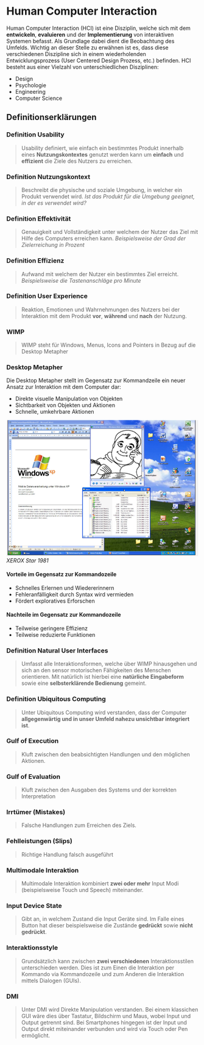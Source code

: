 # Human Computer Interaction
Human Computer Interaction (HCI) ist eine Disziplin, welche sich mit dem **entwickeln**, **evaluieren** und der **Implementierung** von interaktiven Systemen befasst. Als Grundlage dabei dient die Beobachtung des Umfelds.
Wichtig an dieser Stelle zu erwähnen ist es, dass diese verschiedenen Diszipline sich in einem wiederholenden Entwicklungsprozess (User Centered Design Prozess, etc.) befinden.
HCI besteht aus einer Vielzahl von unterschiedlichen Disziplinen:
* Design
* Psychologie
* Engineering
* Computer Science

## Definitionserklärungen

### Definition Usability
> Usability definiert, wie einfach ein bestimmtes Produkt innerhalb eines **Nutzungskontextes** genutzt werden kann um **einfach** und **effizient** die Ziele des Nutzers zu erreichen.

### Definition Nutzungskontext
> Beschreibt die physische und soziale Umgebung, in welcher ein Produkt verwendet wird.
> *Ist das Produkt für die Umgebung geeignet, in der es verwendet wird?*


### Definition Effektivität
> Genauigkeit und Vollständigkeit unter welchem der Nutzer das Ziel mit Hilfe des Computers erreichen kann. *Beispielsweise der Grad der Zielerreichung in Prozent*

### Definition Effizienz
> Aufwand mit welchem der Nutzer ein bestimmtes Ziel erreicht. *Beispielsweise die Tastenanschläge pro Minute*

### Definition User Experience
> Reaktion, Emotionen und Wahrnehmungen des Nutzers bei der Interaktion mit dem Produkt **vor**, **während** und **nach** der Nutzung.

### WIMP
> WIMP steht für Windows, Menus, Icons and Pointers in Bezug auf die Desktop Metapher



### Desktop Metapher
Die Desktop Metapher stellt im Gegensatz zur Kommandzeile ein neuer Ansatz zur Interaktion mit dem Computer dar:
* Direkte visuelle Manipulation von Objekten
* Sichtbarkeit von Objekten und Aktionen
* Schnelle, umkehrbare Aktionen

![Desktop Metapher](./images/desktop_metapher.png)
*XEROX Star 1981*

#### Vorteile im Gegensatz zur Kommandozeile
* Schnelles Erlernen und Wiedererinnern
* Fehleranfälligkeit durch Syntax wird vermieden
* Fördert exploratives Erforschen

#### Nachteile im Gegensatz zur Kommandozeile
* Teilweise geringere Effizienz
* Teilweise reduzierte Funktionen

### Definition Natural User Interfaces
> Umfasst alle Interaktionsformen, welche über WIMP hinausgehen und sich an den sensor motorischen Fähigkeiten des Menschen orientieren. Mit natürlich ist hierbei eine **natürliche Eingabeform** sowie eine **selbsterklärende Bedienung** gemeint. 

### Definition Ubiquitous Computing
> Unter Ubiquitous Computing wird verstanden, dass der Computer **allgegenwärtig und in unser Umfeld nahezu unsichtbar integriert ist**.

### Gulf of Execution
> Kluft zwischen den beabsichtigten Handlungen und den möglichen Aktionen.

### Gulf of Evaluation
> Kluft zwischen den Ausgaben des Systems und der korrekten Interpretation

### Irrtümer (Mistakes)
> Falsche Handlungen zum Erreichen des Ziels.

### Fehlleistungen (Slips)
> Richtige Handlung falsch ausgeführt

### Multimodale Interaktion
> Multimodale Interaktion kombiniert **zwei oder mehr** Input Modi (beispielsweise Touch und Speech) miteinander.

### Input Device State
> Gibt an, in welchem Zustand die Input Geräte sind. Im Falle eines Button hat dieser beispielsweise die Zustände **gedrückt** sowie **nicht gedrückt**.

### Interaktionsstyle
> Grundsätzlich kann zwischen **zwei verschiedenen** Interaktionsstilen unterschieden werden. Dies ist zum Einen die Interaktion per Kommando via Kommandozeile und zum Anderen die Interaktion mittels Dialogen (GUIs).

### DMI
> Unter DMI wird Direkte Manipulation verstanden. Bei einem klassichen GUI wäre dies über Tastatur, Bildschirm und Maus, wobei Input und Output getrennt sind. Bei Smartphones hingegen ist der Input und Output direkt miteinander verbunden und wird via Touch oder Pen ermöglicht. 
